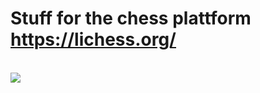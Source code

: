 # Stuff for the chess plattform https://lichess.org/
<br>
<a href="https://github.com/MyCodeIsntWorking/Lichess.org/tree/main/Stylus"><image src="https://cdn.add0n.com/icons/stylus64.png"></a>
